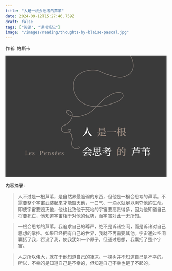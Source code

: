 ```yaml
---
title: "人是一根会思考的芦苇"
date: 2024-09-12T15:27:46.759Z
draft: false
tags: ["阅读", "读书笔记"]
image: "/images/reading/thoughts-by-blaise-pascal.jpg"
---
```


作者: 帕斯卡

![人是一根会思考的芦苇](/images/reading/thoughts-by-blaise-pascal.jpg "人是一根会思考的芦苇")

<!--more-->

内容摘录:

> 人不过是一根芦苇，是自然界最脆弱的东西，但他是一根会思考的芦苇。不需要整个宇宙武装起来才能毁灭他，一口气、一滴水就足以剥夺他的生命。即使宇宙要毁灭他，他也比致他于死地的宇宙要高贵得多，因为他知道自己将要死亡，他知道宇宙相于对他的优势，而宇宙对此一无所知。

> 一根会思考的芦苇。我追求自己的尊严，绝不是诉诸空间，而是诉诸对自己思想的掌控。如果已经拥有自己的世界，我就不再需要其他。宇宙通过空间囊括了我，吞没了我，使我犹如一个原子，但通过思想，我囊括了整个宇宙。 

> 人之所以伟大，就在于他知道自己的凄凉。一棵树并不知道自己是不幸的。所以，不幸的是知道自己是不幸的，但知道自己不幸也是了不起的。
